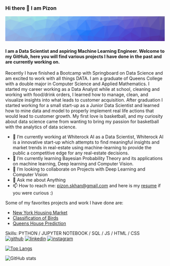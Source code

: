 ### Hi there 👋 I am Pizon
![Hi there 👋 I am Pizon](https://github.com/izinex/izinex/blob/main/banner.png)
#### I am a Data Scientist and aspiring Machine Learning Engineer. Welcome to my GitHub, here you will find various projects I have done in the past and are currently working on.


Recently I have finished a Bootcamp with Springboard on Data Science and am excited to work with all things DATA. I am a graduate of Queens College with a double major in Computer Science and Applied Mathematics. I started my career working as a Data Analyst while at school, cleaning and working with food/drink orders, I learned how to manage, clean, and visualize insights into what leads to customer acquisition. After graduation I started working for a small start-up as a Junior Data Scientist and learned how to mine data and model to properly implement real life actions that would lead to customer growth. My first love is basketball, and my curiosity about data science came from wanting to bring my passion for basketball with the analytics of data science.

- 🔭 I’m currently working at Whiterock AI as a Data Scientist, Whiterock AI is a innovative start-up which attempts to find meaningful insights and market trends in real-estate using machine-learning to provide the public a competitive edge for any real-estate decisions. 
- 🌱 I’m currently learning Bayesian Probability Theory and its applications on machine learning, Deep learning and Computer Vision. 
- 👯 I’m looking to collaborate on Projects with Deep Learning and Computer Vision   
- 💬 Ask me about Anything 
- 📫 How to reach me: pizon.skhan@gmail.com and here is my [resume] if you were curious :)

Some of my favorites projects and work I have done are:
- [New York Housing Market]
- [Classification of Birds]
- [Queens House Prediction]

Skills: PYTHON / JUPYTER NOTEBOOK / SQL / JS / HTML / CSS
<br />
[<img src='https://cdn.jsdelivr.net/npm/simple-icons@3.0.1/icons/github.svg' alt='github' height='40'>](https://github.com/izinex)  [<img src='https://cdn.jsdelivr.net/npm/simple-icons@3.0.1/icons/linkedin.svg' alt='linkedin' height='40'>](https://www.linkedin.com/in/https://www.linkedin.com/in/pizon-shetu//)  [<img src='https://cdn.jsdelivr.net/npm/simple-icons@3.0.1/icons/instagram.svg' alt='instagram' height='40'>](https://www.instagram.com/https://www.instagram.com/pizonks//)  

[resume]: https://github.com/izinex/izinex/blob/main/PizonShetuResume.pdf
[Queens House Prediction]: https://github.com/izinex/Machine-Learning-and-R-Programming/blob/master/final%20project/FinalProjectPaper-converted.pdf
[New York Housing Market]: https://github.com/izinex/Springboard-Data-Science/blob/master/Capstone%202%20-%20NYC%20Housing%20Prediction/NYC_Housing_Report.pdf
[Classification of Birds]: https://github.com/izinex/Springboard-Data-Science/blob/master/Capstone%203/Classification_of_Birds_Report.pdf

[![Top Langs](https://github-readme-stats.vercel.app/api/top-langs/?username=izinex)](https://github.com/anuraghazra/github-readme-stats)

![GitHub stats](https://github-readme-stats.vercel.app/api?username=izinex&show_icons=true)  

